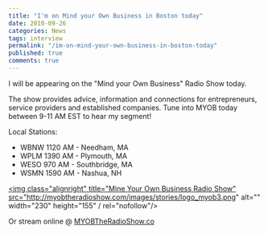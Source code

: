 ```yaml
---
title: "I'm on Mind your Own Business in Boston today"
date: 2010-09-26
categories: News
tags: interview
permalink: "/im-on-mind-your-own-business-in-boston-today"
published: true
comments: true
---
```

I will be appearing on the "Mind your Own Business" Radio Show today.
<!--more-->
The show provides advice, information and connections for entrepreneurs, service providers and established companies. Tune into MYOB today between 9-11 AM EST to hear my segment!</p>

Local Stations:
- WBNW 1120 AM - Needham, MA
- WPLM 1390 AM - Plymouth, MA
- WESO 970 AM - Southbridge, MA
- WSMN 1590 AM - Nashua, NH

<a href="http://myobtheradioshow.com/" rel="nofollow"><img class="alignright" title="Mine Your Own Business Radio Show" src="http://myobtheradioshow.com/images/stories/logo_myob3.png" alt="" width="230" height="155" / rel="nofollow"/></a>

Or stream online @ <a href="http://MYOBTheRadioShow.com" rel="nofollow">MYOBTheRadioShow.co</a>